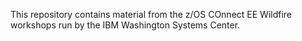 This repository contains material from the z/OS COnnect EE Wildfire workshops run by the IBM Washington Systems Center.
